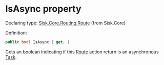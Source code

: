 <!--

Copyrights 2023 Sisk Framework - CypherPotato
Published under MIT license

!!! DO NOT EDIT THIS FILE !!!
This file was generated by a tool in the Sisk package. To edit the information in this documentation,
edit the XML documentation present in the Sisk source code.

-->


# IsAsync property

Declaring type: [Sisk.Core.Routing.Route](/read?q=/contents/spec/Sisk.Core.Routing.Route.md) (from Sisk.Core)


Definition:

```cs
public bool IsAsync { get; }
```

Gets an boolean indicating if this <a href="/read?q=/contents/spec/Sisk.Core.Routing.Route.md">Route</a> action return is an asynchronous <a href="https://learn.microsoft.com/en-us/dotnet/api/System.Threading.Tasks.Task">Task</a>.

